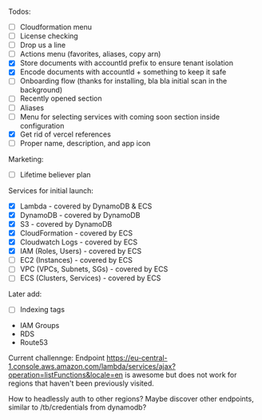 Todos:

- [ ] Cloudformation menu
- [ ] License checking
- [ ] Drop us a line
- [ ] Actions menu (favorites, aliases, copy arn)
- [x] Store documents with accountId prefix to ensure tenant isolation
- [x] Encode documents with accountId + something to keep it safe
- [ ] Onboarding flow (thanks for installing, bla bla initial scan in the background)
- [ ] Recently opened section
- [ ] Aliases
- [ ] Menu for selecting services with coming soon section inside configuration
- [x] Get rid of vercel references
- [ ] Proper name, description, and app icon

Marketing:

- [ ] Lifetime believer plan

Services for initial launch:

- [x] Lambda - covered by DynamoDB & ECS
- [x] DynamoDB - covered by DynamoDB
- [x] S3 - covered by DynamoDB
- [x] CloudFormation - covered by ECS
- [x] Cloudwatch Logs - covered by ECS
- [x] IAM (Roles, Users) - covered by ECS
- [ ] EC2 (Instances) - covered by ECS
- [ ] VPC (VPCs, Subnets, SGs) - covered by ECS
- [ ] ECS (Clusters, Services) - covered by ECS

Later add:

- [ ] Indexing tags
- IAM Groups
- RDS
- Route53

Current challennge:
Endpoint https://eu-central-1.console.aws.amazon.com/lambda/services/ajax?operation=listFunctions&locale=en
is awesome but does not work for regions that haven't been previously visited.

How to headlessly auth to other regions?
Maybe discover other endpoints, similar to /tb/credentials from dynamodb?
